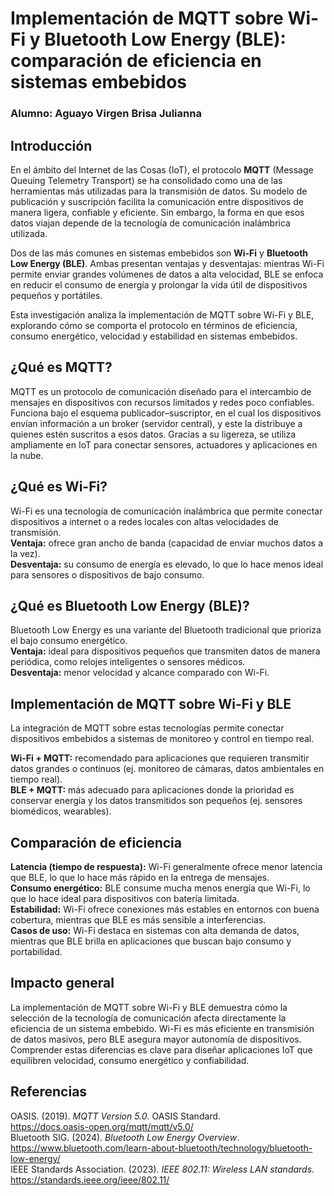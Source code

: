 # Implementación de MQTT sobre Wi-Fi y Bluetooth Low Energy (BLE): comparación de eficiencia en sistemas embebidos  
### Alumno: Aguayo Virgen Brisa Julianna   

## Introducción  
En el ámbito del Internet de las Cosas (IoT), el protocolo **MQTT** (Message Queuing Telemetry Transport) se ha consolidado como una de las herramientas más utilizadas para la transmisión de datos. Su modelo de publicación y suscripción facilita la comunicación entre dispositivos de manera ligera, confiable y eficiente. Sin embargo, la forma en que esos datos viajan depende de la tecnología de comunicación inalámbrica utilizada.  

Dos de las más comunes en sistemas embebidos son **Wi-Fi** y **Bluetooth Low Energy (BLE)**. Ambas presentan ventajas y desventajas: mientras Wi-Fi permite enviar grandes volúmenes de datos a alta velocidad, BLE se enfoca en reducir el consumo de energía y prolongar la vida útil de dispositivos pequeños y portátiles.  

Esta investigación analiza la implementación de MQTT sobre Wi-Fi y BLE, explorando cómo se comporta el protocolo en términos de eficiencia, consumo energético, velocidad y estabilidad en sistemas embebidos.  

## ¿Qué es MQTT? 
MQTT es un protocolo de comunicación diseñado para el intercambio de mensajes en dispositivos con recursos limitados y redes poco confiables.
Funciona bajo el esquema publicador–suscriptor, en el cual los dispositivos envían información a un broker (servidor central), y este la distribuye
a quienes estén suscritos a esos datos. Gracias a su ligereza, se utiliza ampliamente en IoT para conectar sensores, actuadores y aplicaciones en la nube.  

## ¿Qué es Wi-Fi?  
Wi-Fi es una tecnología de comunicación inalámbrica que permite conectar dispositivos a internet o a redes locales con altas velocidades de transmisión.  
 **Ventaja:** ofrece gran ancho de banda (capacidad de enviar muchos datos a la vez).  
 **Desventaja:** su consumo de energía es elevado, lo que lo hace menos ideal para sensores o dispositivos de bajo consumo.  

## ¿Qué es Bluetooth Low Energy (BLE)?  
Bluetooth Low Energy es una variante del Bluetooth tradicional que prioriza el bajo consumo energético.  
 **Ventaja:** ideal para dispositivos pequeños que transmiten datos de manera periódica, como relojes inteligentes o sensores médicos.  
 **Desventaja:** menor velocidad y alcance comparado con Wi-Fi.  

## Implementación de MQTT sobre Wi-Fi y BLE  
La integración de MQTT sobre estas tecnologías permite conectar dispositivos embebidos a sistemas de monitoreo y control en tiempo real.  

 **Wi-Fi + MQTT:** recomendado para aplicaciones que requieren transmitir datos grandes o continuos (ej. monitoreo de cámaras, datos ambientales en tiempo real).  
 **BLE + MQTT:** más adecuado para aplicaciones donde la prioridad es conservar energía y los datos transmitidos son pequeños (ej. sensores biomédicos, wearables).  

## Comparación de eficiencia  
 **Latencia (tiempo de respuesta):** Wi-Fi generalmente ofrece menor latencia que BLE, lo que lo hace más rápido en la entrega de mensajes.  
  **Consumo energético:** BLE consume mucha menos energía que Wi-Fi, lo que lo hace ideal para dispositivos con batería limitada.  
  **Estabilidad:** Wi-Fi ofrece conexiones más estables en entornos con buena cobertura, mientras que BLE es más sensible a interferencias.  
  **Casos de uso:** Wi-Fi destaca en sistemas con alta demanda de datos, mientras que BLE brilla en aplicaciones que buscan bajo consumo y portabilidad.  

## Impacto general  
La implementación de MQTT sobre Wi-Fi y BLE demuestra cómo la selección de la tecnología de comunicación afecta directamente la eficiencia de un sistema embebido. Wi-Fi es más eficiente en transmisión de datos masivos, pero BLE asegura mayor autonomía de dispositivos. Comprender estas diferencias es clave para diseñar aplicaciones IoT que equilibren velocidad, consumo energético y confiabilidad.  

## Referencias  
  OASIS. (2019). *MQTT Version 5.0*. OASIS Standard.  
  https://docs.oasis-open.org/mqtt/mqtt/v5.0/  
  Bluetooth SIG. (2024). *Bluetooth Low Energy Overview*.  
  https://www.bluetooth.com/learn-about-bluetooth/technology/bluetooth-low-energy/  
  IEEE Standards Association. (2023). *IEEE 802.11: Wireless LAN standards*.  
  https://standards.ieee.org/ieee/802.11/  
